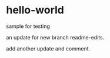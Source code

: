 # hello-world
sample for testing

an update for new branch readme-edits.

add another update and comment.
